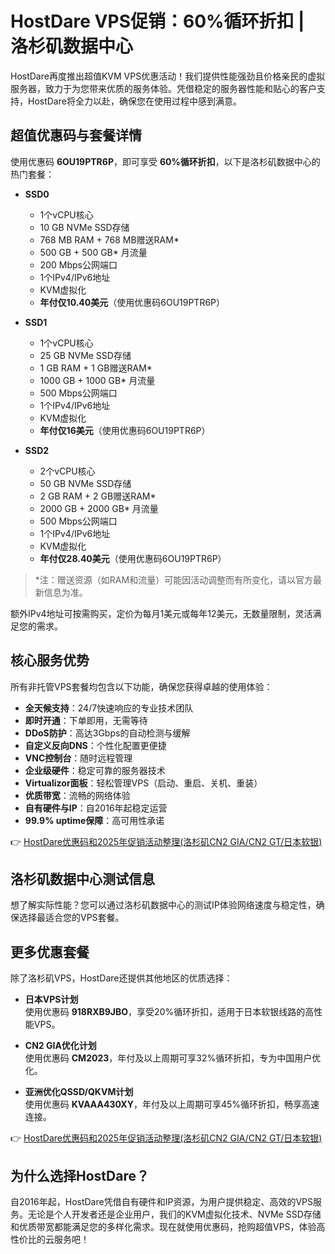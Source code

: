 # HostDare VPS促销：60%循环折扣 | 洛杉矶数据中心

HostDare再度推出超值KVM VPS优惠活动！我们提供性能强劲且价格亲民的虚拟服务器，致力于为您带来优质的服务体验。凭借稳定的服务器性能和贴心的客户支持，HostDare将全力以赴，确保您在使用过程中感到满意。

## 超值优惠码与套餐详情

使用优惠码 **6OU19PTR6P**，即可享受 **60%循环折扣**，以下是洛杉矶数据中心的热门套餐：

- **SSD0**  
  - 1个vCPU核心  
  - 10 GB NVMe SSD存储  
  - 768 MB RAM + 768 MB赠送RAM*  
  - 500 GB + 500 GB* 月流量  
  - 200 Mbps公网端口  
  - 1个IPv4/IPv6地址  
  - KVM虚拟化  
  - **年付仅10.40美元**（使用优惠码6OU19PTR6P）

- **SSD1**  
  - 1个vCPU核心  
  - 25 GB NVMe SSD存储  
  - 1 GB RAM + 1 GB赠送RAM*  
  - 1000 GB + 1000 GB* 月流量  
  - 500 Mbps公网端口  
  - 1个IPv4/IPv6地址  
  - KVM虚拟化  
  - **年付仅16美元**（使用优惠码6OU19PTR6P）

- **SSD2**  
  - 2个vCPU核心  
  - 50 GB NVMe SSD存储  
  - 2 GB RAM + 2 GB赠送RAM*  
  - 2000 GB + 2000 GB* 月流量  
  - 500 Mbps公网端口  
  - 1个IPv4/IPv6地址  
  - KVM虚拟化  
  - **年付仅28.40美元**（使用优惠码6OU19PTR6P）

> *注：赠送资源（如RAM和流量）可能因活动调整而有所变化，请以官方最新信息为准。

额外IPv4地址可按需购买，定价为每月1美元或每年12美元，无数量限制，灵活满足您的需求。

## 核心服务优势

所有非托管VPS套餐均包含以下功能，确保您获得卓越的使用体验：

- **全天候支持**：24/7快速响应的专业技术团队  
- **即时开通**：下单即用，无需等待  
- **DDoS防护**：高达3Gbps的自动检测与缓解  
- **自定义反向DNS**：个性化配置更便捷  
- **VNC控制台**：随时远程管理  
- **企业级硬件**：稳定可靠的服务器技术  
- **Virtualizor面板**：轻松管理VPS（启动、重启、关机、重装）  
- **优质带宽**：流畅的网络体验  
- **自有硬件与IP**：自2016年起稳定运营  
- **99.9% uptime保障**：高可用性承诺  

👉 [HostDare优惠码和2025年促销活动整理(洛杉矶CN2 GIA/CN2 GT/日本软银)](https://bit.ly/hostdare)

## 洛杉矶数据中心测试信息

想了解实际性能？您可以通过洛杉矶数据中心的测试IP体验网络速度与稳定性，确保选择最适合您的VPS套餐。

## 更多优惠套餐

除了洛杉矶VPS，HostDare还提供其他地区的优质选择：

- **日本VPS计划**  
  使用优惠码 **918RXB9JBO**，享受20%循环折扣，适用于日本软银线路的高性能VPS。

- **CN2 GIA优化计划**  
  使用优惠码 **CM2023**，年付及以上周期可享32%循环折扣，专为中国用户优化。

- **亚洲优化QSSD/QKVM计划**  
  使用优惠码 **KVAAA430XY**，年付及以上周期可享45%循环折扣，畅享高速连接。

👉 [HostDare优惠码和2025年促销活动整理(洛杉矶CN2 GIA/CN2 GT/日本软银)](https://bit.ly/hostdare)

## 为什么选择HostDare？

自2016年起，HostDare凭借自有硬件和IP资源，为用户提供稳定、高效的VPS服务。无论是个人开发者还是企业用户，我们的KVM虚拟化技术、NVMe SSD存储和优质带宽都能满足您的多样化需求。现在就使用优惠码，抢购超值VPS，体验高性价比的云服务吧！